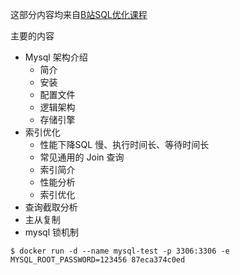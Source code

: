 这部分内容均来自[B站SQL优化课程](https://www.bilibili.com/video/BV1KW411u7vy?from=search&seid=17226282343964130499)

主要的内容

* Mysql 架构介绍
  * 简介
  * 安装
  * 配置文件
  * 逻辑架构
  * 存储引擎
* 索引优化
  * 性能下降SQL 慢、执行时间长、等待时间长
  * 常见通用的 Join 查询
  * 索引简介
  * 性能分析
  * 索引优化
* 查询截取分析
* 主从复制
* mysql 锁机制



`$ docker run -d --name mysql-test -p 3306:3306 -e MYSQL_ROOT_PASSWORD=123456 87eca374c0ed`



